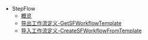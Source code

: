 * StepFlow
    * [概览](api/stepflow-api/overview.md)
    * [导出工作流定义-GetSFWorkflowTemplate](api/stepflow-api/get_sf_workflow_template.md)
    * [导入工作流定义-CreateSFWorkflowFromTemplate](api/stepflow-api/create_sf_workflow_from_template.md)

